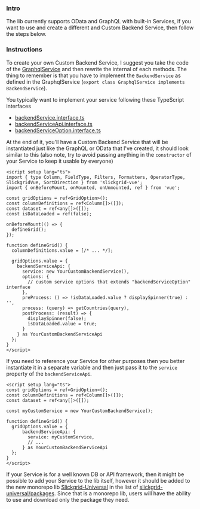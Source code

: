 ### Intro
The lib currently supports OData and GraphQL with built-in Services, if you want to use and create a different and Custom Backend Service, then follow the steps below.

### Instructions
To create your own Custom Backend Service, I suggest you take the code of the [GraphqlService](https://github.com/ghiscoding/slickgrid-universal/blob/master/packages/graphql/src/services/graphql.service.ts) and then rewrite the internal of each methods. The thing to remember is that you have to implement the `BackendService` as defined in the GraphqlService (`export class GraphqlService implements BackendService`).

You typically want to implement your service following these TypeScript interfaces
- [backendService.interface.ts](https://github.com/ghiscoding/slickgrid-universal/blob/master/packages/common/src/interfaces/backendService.interface.ts)
- [backendServiceApi.interface.ts](https://github.com/ghiscoding/slickgrid-universal/blob/master/packages/common/src/interfaces/backendServiceApi.interface.ts)
- [backendServiceOption.interface.ts](https://github.com/ghiscoding/slickgrid-universal/blob/master/packages/common/src/interfaces/backendServiceOption.interface.ts)

At the end of it, you'll have a Custom Backend Service that will be instantiated just like the GraphQL or OData that I've created, it should look similar to this (also note, try to avoid passing anything in the `constructor` of your Service to keep it usable by everyone)
```vue
<script setup lang="ts">
import { type Column, FieldType, Filters, Formatters, OperatorType, SlickgridVue, SortDirection } from 'slickgrid-vue';
import { onBeforeMount, onMounted, onUnmounted, ref } from 'vue';

const gridOptions = ref<GridOption>();
const columnDefinitions = ref<Column[]>([]);
const dataset = ref<any[]>([]);
const isDataLoaded = ref(false);

onBeforeMount(() => {
  defineGrid();
});

function defineGrid() {
  columnDefinitions.value = [/* ... */];

  gridOptions.value = {
    backendServiceApi: {
      service: new YourCustomBackendService(),
      options: {
        // custom service options that extends "backendServiceOption" interface
      },
      preProcess: () => !isDataLoaded.value ? displaySpinner(true) : '',
      process: (query) => getCountries(query),
      postProcess: (result) => {
        displaySpinner(false);
        isDataLoaded.value = true;
      }
    } as YourCustomBackendServiceApi
  };
}
</script>
```

If you need to reference your Service for other purposes then you better instantiate it in a separate variable and then just pass it to the `service` property of the `backendServiceApi`.
```vue
<script setup lang="ts">
const gridOptions = ref<GridOption>();
const columnDefinitions = ref<Column[]>([]);
const dataset = ref<any[]>([]);

const myCustomService = new YourCustomBackendService();

function defineGrid() {
  gridOptions.value = {
      backendServiceApi: {
        service: myCustomService,
        // ...
      } as YourCustomBackendServiceApi
  };
}
</script>
```

If your Service is for a well known DB or API framework, then it might be possible to add your Service to the lib itself, however it should be added to the new monorepo lib [Slickgrid-Universal](https://github.com/ghiscoding/slickgrid-universal) in the list of [slickgrid-universal/packages](https://github.com/ghiscoding/slickgrid-universal/tree/master/packages). Since that is a monorepo lib, users will have the ability to use and download only the package they need.
